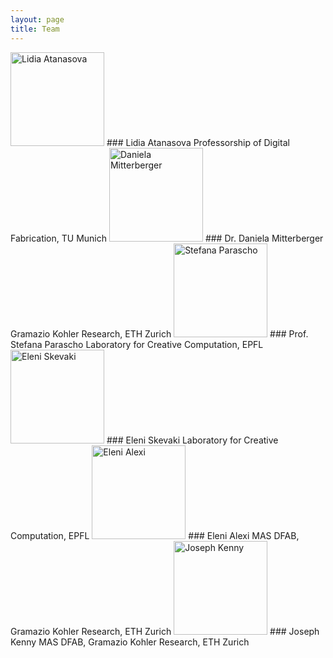 ```yaml
---
layout: page
title: Team
---
```



<img src="{{site.baseurl}}images/team-la.png" alt="Lidia Atanasova" style="width:150px" class="rounded-corners">
### Lidia Atanasova
Professorship of Digital Fabrication, TU Munich


<img src="{{site.baseurl}}images/team-dm.png" alt="Daniela Mitterberger" style="width:150px" class="rounded-corners">
### Dr. Daniela Mitterberger  
Gramazio Kohler Research, ETH Zurich  

<img src="{{site.baseurl}}images/team-sp.png" alt="Stefana Parascho" style="width:150px" class="rounded-corners">
### Prof. Stefana Parascho  
Laboratory for Creative Computation, EPFL  

<img src="{{site.baseurl}}images/team-es.png" alt="Eleni Skevaki" style="width:150px" class="rounded-corners">
### Eleni Skevaki  
Laboratory for Creative Computation, EPFL  

<img src="{{site.baseurl}}images/team-ea.png" alt="Eleni Alexi" style="width:150px" class="rounded-corners">
### Eleni Alexi  
MAS DFAB, Gramazio Kohler Research, ETH Zurich  

<img src="{{site.baseurl}}images/team-jk.png" alt="Joseph Kenny" style="width:150px" class="rounded-corners">
### Joseph Kenny  
MAS DFAB, Gramazio Kohler Research, ETH Zurich  







